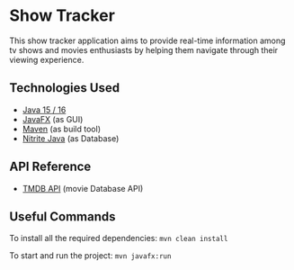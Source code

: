 # Show Tracker
This show tracker application aims to provide real-time information among tv shows and movies enthusiasts by helping them navigate through their viewing experience.
## Technologies Used
* [Java 15 / 16](https://www.oracle.com/java/technologies/javase-downloads.html)
* [JavaFX](https://openjfx.io/openjfx-docs/) (as GUI)
* [Maven](https://maven.apache.org/) (as build tool)
* [Nitrite Java](https://www.dizitart.org/nitrite-database.html) (as Database)
## API Reference
* [TMDB API](https://developers.themoviedb.org/3/getting-started/introduction) (movie Database API)
## Useful Commands
To install all the required dependencies:
`mvn clean install`

To start and run the project:
`mvn javafx:run`
